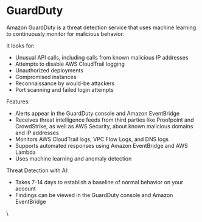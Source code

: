 # GuardDuty

Amazon GuardDuty is a threat detection service that uses machine learning to continuously monitor for malicious behavior.

It looks for:

* Unusual API calls, including calls from known malicious IP addresses
* Attempts to disable AWS CloudTrail logging
* Unauthorized deployments
* Compromised instances
* Reconnaissance by would-be attackers
* Port scanning and failed login attempts

Features:

* Alerts appear in the GuardDuty console and Amazon EventBridge
* Receives threat intelligence feeds from third parties like Proofpoint and CrowdStrike, as well as AWS Security, about known malicious domains and IP addresses
* Monitors AWS CloudTrail logs, VPC Flow Logs, and DNS logs
* Supports automated responses using Amazon EventBridge and AWS Lambda
* Uses machine learning and anomaly detection

Threat Detection with AI:

* Takes 7-14 days to establish a baseline of normal behavior on your account
* Findings can be viewed in the GuardDuty console and Amazon EventBridge

\
